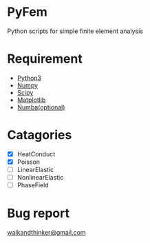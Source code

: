 # PyFem
Python scripts for simple finite element analysis

# Requirement
- [Python3](https://www.python.org/downloads/)
- [Numpy](http://www.numpy.org/)
- [Scipy](https://www.scipy.org/)
- [Matplotlib](https://matplotlib.org/)
- [Numba(optional)](https://numba.pydata.org/)

# Catagories
- [x] HeatConduct
- [x] Poisson
- [ ] LinearElastic
- [ ] NonlinearElastic
- [ ] PhaseField

# Bug report
walkandthinker@gmail.com
